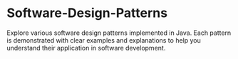 # Software-Design-Patterns
Explore various software design patterns implemented in Java. Each pattern is demonstrated with clear examples and explanations to help you understand their application in software development.
